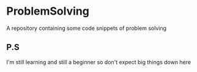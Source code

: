 # ProblemSolving
A repository containing some code snippets of problem solving
## P.S 
I'm still learning and still a beginner so don't expect big things down here
